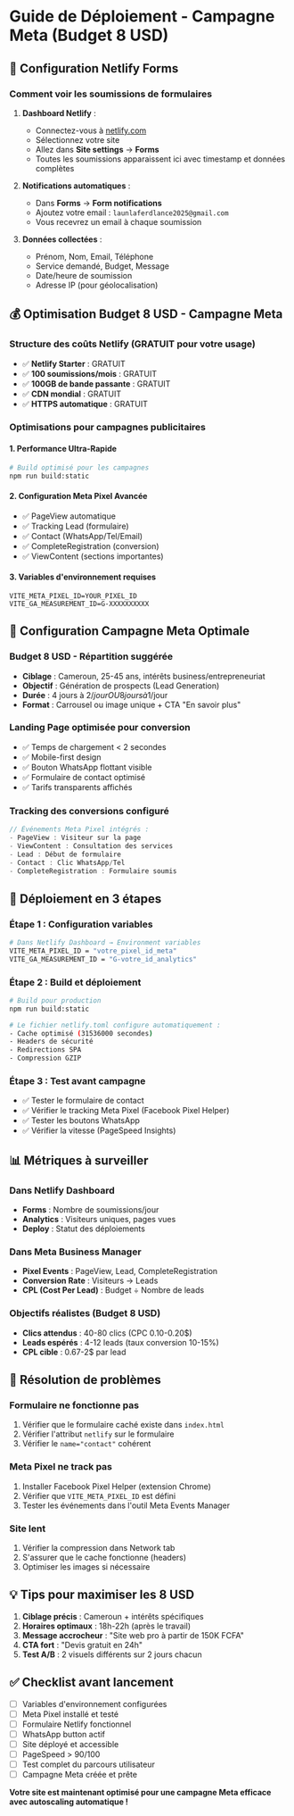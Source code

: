 # Guide de Déploiement - Campagne Meta (Budget 8 USD)

## 🚀 Configuration Netlify Forms

### Comment voir les soumissions de formulaires

1. **Dashboard Netlify** :
   - Connectez-vous à [netlify.com](https://netlify.com)
   - Sélectionnez votre site
   - Allez dans **Site settings** → **Forms**
   - Toutes les soumissions apparaissent ici avec timestamp et données complètes

2. **Notifications automatiques** :
   - Dans **Forms** → **Form notifications**
   - Ajoutez votre email : `launlaferdlance2025@gmail.com`
   - Vous recevrez un email à chaque soumission

3. **Données collectées** :
   - Prénom, Nom, Email, Téléphone
   - Service demandé, Budget, Message
   - Date/heure de soumission
   - Adresse IP (pour géolocalisation)

## 💰 Optimisation Budget 8 USD - Campagne Meta

### Structure des coûts Netlify (GRATUIT pour votre usage)
- ✅ **Netlify Starter** : GRATUIT
- ✅ **100 soumissions/mois** : GRATUIT
- ✅ **100GB de bande passante** : GRATUIT
- ✅ **CDN mondial** : GRATUIT
- ✅ **HTTPS automatique** : GRATUIT

### Optimisations pour campagnes publicitaires

#### 1. Performance Ultra-Rapide
```bash
# Build optimisé pour les campagnes
npm run build:static
```

#### 2. Configuration Meta Pixel Avancée
- ✅ PageView automatique
- ✅ Tracking Lead (formulaire)
- ✅ Contact (WhatsApp/Tel/Email)
- ✅ CompleteRegistration (conversion)
- ✅ ViewContent (sections importantes)

#### 3. Variables d'environnement requises
```env
VITE_META_PIXEL_ID=YOUR_PIXEL_ID
VITE_GA_MEASUREMENT_ID=G-XXXXXXXXXX
```

## 🎯 Configuration Campagne Meta Optimale

### Budget 8 USD - Répartition suggérée
- **Ciblage** : Cameroun, 25-45 ans, intérêts business/entrepreneuriat
- **Objectif** : Génération de prospects (Lead Generation)
- **Durée** : 4 jours à 2$/jour OU 8 jours à 1$/jour
- **Format** : Carrousel ou image unique + CTA "En savoir plus"

### Landing Page optimisée pour conversion
- ✅ Temps de chargement < 2 secondes
- ✅ Mobile-first design
- ✅ Bouton WhatsApp flottant visible
- ✅ Formulaire de contact optimisé
- ✅ Tarifs transparents affichés

### Tracking des conversions configuré
```javascript
// Événements Meta Pixel intégrés :
- PageView : Visiteur sur la page
- ViewContent : Consultation des services
- Lead : Début de formulaire
- Contact : Clic WhatsApp/Tel
- CompleteRegistration : Formulaire soumis
```

## 🚀 Déploiement en 3 étapes

### Étape 1 : Configuration variables
```bash
# Dans Netlify Dashboard → Environment variables
VITE_META_PIXEL_ID = "votre_pixel_id_meta"
VITE_GA_MEASUREMENT_ID = "G-votre_id_analytics"
```

### Étape 2 : Build et déploiement
```bash
# Build pour production
npm run build:static

# Le fichier netlify.toml configure automatiquement :
- Cache optimisé (31536000 secondes)
- Headers de sécurité
- Redirections SPA
- Compression GZIP
```

### Étape 3 : Test avant campagne
- ✅ Tester le formulaire de contact
- ✅ Vérifier le tracking Meta Pixel (Facebook Pixel Helper)
- ✅ Tester les boutons WhatsApp
- ✅ Vérifier la vitesse (PageSpeed Insights)

## 📊 Métriques à surveiller

### Dans Netlify Dashboard
- **Forms** : Nombre de soumissions/jour
- **Analytics** : Visiteurs uniques, pages vues
- **Deploy** : Statut des déploiements

### Dans Meta Business Manager
- **Pixel Events** : PageView, Lead, CompleteRegistration
- **Conversion Rate** : Visiteurs → Leads
- **CPL (Cost Per Lead)** : Budget ÷ Nombre de leads

### Objectifs réalistes (Budget 8 USD)
- **Clics attendus** : 40-80 clics (CPC 0.10-0.20$)
- **Leads espérés** : 4-12 leads (taux conversion 10-15%)
- **CPL cible** : 0.67-2$ par lead

## 🔧 Résolution de problèmes

### Formulaire ne fonctionne pas
1. Vérifier que le formulaire caché existe dans `index.html`
2. Vérifier l'attribut `netlify` sur le formulaire
3. Vérifier le `name="contact"` cohérent

### Meta Pixel ne track pas
1. Installer Facebook Pixel Helper (extension Chrome)
2. Vérifier que `VITE_META_PIXEL_ID` est défini
3. Tester les événements dans l'outil Meta Events Manager

### Site lent
1. Vérifier la compression dans Network tab
2. S'assurer que le cache fonctionne (headers)
3. Optimiser les images si nécessaire

## 💡 Tips pour maximiser les 8 USD

1. **Ciblage précis** : Cameroun + intérêts spécifiques
2. **Horaires optimaux** : 18h-22h (après le travail)
3. **Message accrocheur** : "Site web pro à partir de 150K FCFA"
4. **CTA fort** : "Devis gratuit en 24h"
5. **Test A/B** : 2 visuels différents sur 2 jours chacun

## ✅ Checklist avant lancement

- [ ] Variables d'environnement configurées
- [ ] Meta Pixel installé et testé
- [ ] Formulaire Netlify fonctionnel
- [ ] WhatsApp button actif
- [ ] Site déployé et accessible
- [ ] PageSpeed > 90/100
- [ ] Test complet du parcours utilisateur
- [ ] Campagne Meta créée et prête

**Votre site est maintenant optimisé pour une campagne Meta efficace avec autoscaling automatique !**